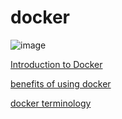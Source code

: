 # docker

![image](https://www.google.com/url?sa=i&url=https%3A%2F%2Fmedium.com%2F%40karthi.net%2Fdocker-tutorial-build-docker-image-for-your-angular-6-application-fcd627629e61&psig=AOvVaw0p2_1yvMxpSQmF52l7Ts8b&ust=1608974765448000&source=images&cd=vfe&ved=0CAIQjRxqFwoTCNimmp3o6O0CFQAAAAAdAAAAABAD)

[Introduction to Docker](https://github.com/dsoft-tuanth/docker/blob/main/Introduction.md)

[benefits of using docker](https://github.com/dsoft-tuanth/docker/blob/main/Advantages.md)

[docker terminology](https://github.com/dsoft-tuanth/docker/blob/main/Terminology.md)